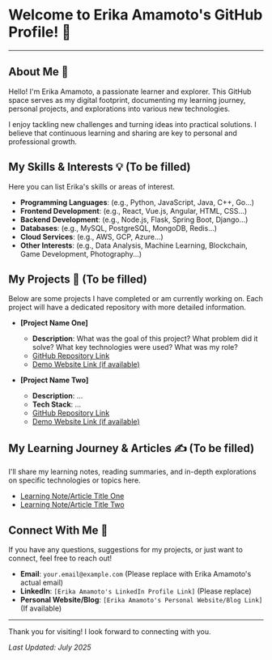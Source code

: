 # Welcome to Erika Amamoto's GitHub Profile! 👋

---

## About Me 🚀

Hello! I'm Erika Amamoto, a passionate learner and explorer. This GitHub space serves as my digital footprint, documenting my learning journey, personal projects, and explorations into various new technologies.

I enjoy tackling new challenges and turning ideas into practical solutions. I believe that continuous learning and sharing are key to personal and professional growth.

## My Skills & Interests 💡 (To be filled)

Here you can list Erika's skills or areas of interest.

* **Programming Languages**: (e.g., Python, JavaScript, Java, C++, Go...)
* **Frontend Development**: (e.g., React, Vue.js, Angular, HTML, CSS...)
* **Backend Development**: (e.g., Node.js, Flask, Spring Boot, Django...)
* **Databases**: (e.g., MySQL, PostgreSQL, MongoDB, Redis...)
* **Cloud Services**: (e.g., AWS, GCP, Azure...)
* **Other Interests**: (e.g., Data Analysis, Machine Learning, Blockchain, Game Development, Photography...)

## My Projects 📂 (To be filled)

Below are some projects I have completed or am currently working on. Each project will have a dedicated repository with more detailed information.

* **[Project Name One]**
    * **Description**: What was the goal of this project? What problem did it solve? What key technologies were used? What was my role?
    * [GitHub Repository Link](https://github.com/ErikaAmamoto/Project-One-Repo)
    * [Demo Website Link (if available)](http://your-project-one-demo.com)

* **[Project Name Two]**
    * **Description**: ...
    * **Tech Stack**: ...
    * [GitHub Repository Link](https://github.com/ErikaAmamoto/Project-Two-Repo)
    * [Demo Website Link (if available)](http://your-project-two-demo.com)

## My Learning Journey & Articles ✍️ (To be filled)

I'll share my learning notes, reading summaries, and in-depth explorations on specific technologies or topics here.

* [Learning Note/Article Title One](https://github.com/ErikaAmamoto/LearningNotes/note-one)
* [Learning Note/Article Title Two](https://github.com/ErikaAmamoto/LearningNotes/note-two)

## Connect With Me 📧

If you have any questions, suggestions for my projects, or just want to connect, feel free to reach out!

* **Email**: `your.email@example.com` (Please replace with Erika Amamoto's actual email)
* **LinkedIn**: `[Erika Amamoto's LinkedIn Profile Link]` (Please replace)
* **Personal Website/Blog**: `[Erika Amamoto's Personal Website/Blog Link]` (If available)

---

Thank you for visiting! I look forward to connecting with you.

*Last Updated: July 2025*
